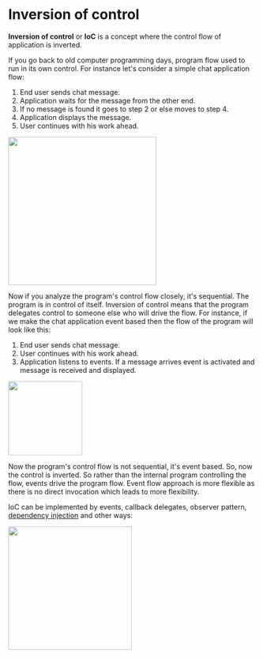 # Inversion of control

**Inversion of control** or **IoC** is a concept where the control flow of application is inverted.

If you go back to old computer programming days, program flow used to run in its own control. For instance let's consider a simple chat application flow:

1. End user sends chat message.
2. Application waits for the message from the other end.
3. If no message is found it goes to step 2 or else moves to step 4.
4. Application displays the message.
5. User continues with his work ahead.

<img src="01.jpg" height="300"/>

Now if you analyze the program's control flow closely, it's sequential. The program is in control of itself. Inversion of control means that the program delegates control to someone else who will drive the flow. For instance, if we make the chat application event based then the flow of the program will look like this:

1. End user sends chat message.
2. User continues with his work ahead.
3. Application listens to events. If a message arrives event is activated and message is received and displayed.

<img src="02.jpg" height="150"/>

Now the program's control flow is not sequential, it's event based. So, now the control is inverted. So rather than the internal program controlling the flow, events drive the program flow. Event flow approach is more flexible as there is no direct invocation which leads to more flexibility.

IoC can be implemented by events, callback delegates, observer pattern, [dependency injection](/design/design-patterns/di.md) and other ways:

<img src="03.jpg" height="250"/>